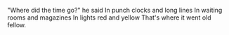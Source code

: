 "Where did the time go?" he said
In punch clocks and long lines
In waiting rooms and magazines
In lights red and yellow
That's where it went old fellow.

